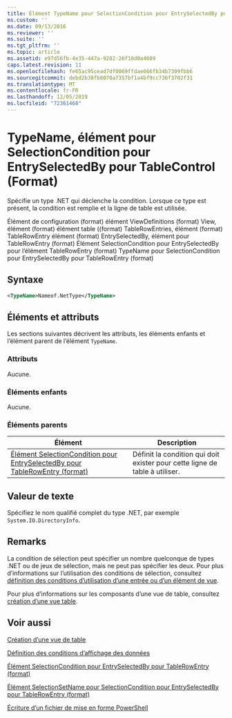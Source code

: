 ```yaml
---
title: Élément TypeName pour SelectionCondition pour EntrySelectedBy pour table ((format) | Microsoft Docs
ms.custom: ''
ms.date: 09/13/2016
ms.reviewer: ''
ms.suite: ''
ms.tgt_pltfrm: ''
ms.topic: article
ms.assetid: e97d56fb-4e35-447a-9282-26f10d0a4609
caps.latest.revision: 11
ms.openlocfilehash: fe65ac95cead7df0069ffdae666fb34b7309fbb6
ms.sourcegitcommit: debd2b38fb8070a7357bf1a4bf9cc736f3702f31
ms.translationtype: MT
ms.contentlocale: fr-FR
ms.lasthandoff: 12/05/2019
ms.locfileid: "72361468"
---
```

# <a name="typename-element-for-selectioncondition-for-entryselectedby-for-tablecontrol-format"></a>TypeName, élément pour SelectionCondition pour EntrySelectedBy pour TableControl (Format)

Spécifie un type .NET qui déclenche la condition. Lorsque ce type est présent, la condition est remplie et la ligne de table est utilisée.

Élément de configuration (format) élément ViewDefinitions (format) View, élément (format) élément table ((format) TableRowEntries, élément (format) TableRowEntry élément (format) EntrySelectedBy, élément pour TableRowEntry (format) Élément SelectionCondition pour EntrySelectedBy pour l’élément TableRowEntry (format) TypeName pour SelectionCondition pour EntrySelectedBy pour TableRowEntry (format)

## <a name="syntax"></a>Syntaxe

```xml
<TypeName>Nameof.NetType</TypeName>
```

## <a name="attributes-and-elements"></a>Éléments et attributs

Les sections suivantes décrivent les attributs, les éléments enfants et l’élément parent de l’élément `TypeName`.

### <a name="attributes"></a>Attributs

Aucune.

### <a name="child-elements"></a>Éléments enfants

Aucune.

### <a name="parent-elements"></a>Éléments parents

|Élément|Description|
|-------------|-----------------|
|[Élément SelectionCondition pour EntrySelectedBy pour TableRowEntry (format)](./selectioncondition-element-for-entryselectedby-for-tablecontrol-format.md)|Définit la condition qui doit exister pour cette ligne de table à utiliser.|

## <a name="text-value"></a>Valeur de texte

Spécifiez le nom qualifié complet du type .NET, par exemple `System.IO.DirectoryInfo`.

## <a name="remarks"></a>Remarks

La condition de sélection peut spécifier un nombre quelconque de types .NET ou de jeux de sélection, mais ne peut pas spécifier les deux. Pour plus d’informations sur l’utilisation des conditions de sélection, consultez [définition des conditions d’utilisation d’une entrée ou d’un élément de vue](./defining-conditions-for-displaying-data.md).

Pour plus d’informations sur les composants d’une vue de table, consultez [création d’une vue table](./creating-a-table-view.md).

## <a name="see-also"></a>Voir aussi

[Création d’une vue de table](./creating-a-table-view.md)

[Définition des conditions d’affichage des données](./defining-conditions-for-displaying-data.md)

[Élément SelectionCondition pour EntrySelectedBy pour TableRowEntry (format)](./selectioncondition-element-for-entryselectedby-for-tablecontrol-format.md)

[Élément SelectionSetName pour SelectionCondition pour EntrySelectedBy pour TableRowEntry (format)](./selectionsetname-element-for-selectioncondition-for-entryselectedby-for-tablecontrol-format.md)

[Écriture d’un fichier de mise en forme PowerShell](./writing-a-powershell-formatting-file.md)
